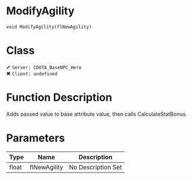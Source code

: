 # ModifyAgility
```
void ModifyAgility(flNewAgility)
```
# Class
✔ `Server: CDOTA_BaseNPC_Hero`  
✖ `Client: undefined`  

# Function Description
Adds passed value to base attribute value, then calls CalculateStatBonus.
# Parameters
Type|Name|Description
--|--|--
float|flNewAgility|No Description Set
